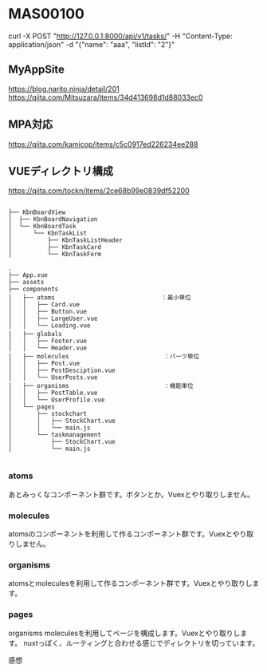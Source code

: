 # MAS00100


curl -X POST "http://127.0.0.1:8000/api/v1/tasks/" -H "Content-Type: application/json" -d "{\"name\": \"aaa\", \"listId\": \"2\"}"


## MyAppSite

https://blog.narito.ninja/detail/201
https://qiita.com/Mitsuzara/items/34d413698d1d88033ec0



## MPA対応
https://qiita.com/kamicop/items/c5c0917ed226234ee288


## VUEディレクトリ構成
https://qiita.com/tockn/items/2ce68b99e0839df52200


```

├── KbnBoardView
│  ├── KbnBoardNavigation
│  └── KbnBoardTask 
│      └── KbnTaskList
│          ├── KbnTaskListHeader
│          ├── KbnTaskCard
│          └── KbnTaskForm

```






```
.
├── App.vue
├── assets
├── components
│   ├── atoms　　　　　　　　　　　　　　　　　　：最小単位
│   │   ├── Card.vue
│   │   ├── Button.vue
│   │   ├── LargeUser.vue
│   │   └── Loading.vue
│   ├── globals　　　　　　　　　　　　　　　　　
│   │   ├── Footer.vue
│   │   └── Header.vue
│   ├── molecules　　　　　　　　　　　　　　　　：パーツ単位
│   │   ├── Post.vue
│   │   ├── PostDesciption.vue
│   │   └── UserPosts.vue
│   ├── organisms　　　　　　　　　　　　　　　　：機能単位
│   │   ├── PostTable.vue
│   │   └── UserProfile.vue
│   └── pages
│       ├── stockchart
│       │   ├── StockChart.vue
│       │   └── main.js
│       └── taskmanagement
│           ├── StockChart.vue
│           └── main.js


```
### atoms
あとみっくなコンポーネント群です。ボタンとか。Vuexとやり取りしません。

### molecules
atomsのコンポーネントを利用して作るコンポーネント群です。Vuexとやり取りしません。

### organisms
atomsとmoleculesを利用して作るコンポーネント群です。Vuexとやり取りします。

### pages
organisms moleculesを利用してページを構成します。Vuexとやり取りします。
nuxtっぽく、ルーティングと合わせる感じでディレクトリを切っています。

感想